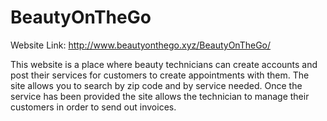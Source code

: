 # BeautyOnTheGo

Website Link: http://www.beautyonthego.xyz/BeautyOnTheGo/

This website is a place where beauty technicians can create accounts and post their services for customers to create appointments with them. The site allows you to search by zip code and by service needed. Once the service has been provided the site allows the technician to manage their customers in order to send out invoices.
